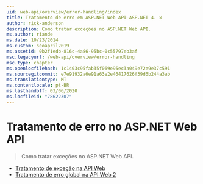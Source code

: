 ```yaml
---
uid: web-api/overview/error-handling/index
title: Tratamento de erro em ASP.NET Web API-ASP.NET 4. x
author: rick-anderson
description: Como tratar exceções no ASP.NET Web API.
ms.author: riande
ms.date: 10/23/2014
ms.custom: seoapril2019
ms.assetid: 0b2f1edb-816c-4a86-95bc-0c55797eb3af
msc.legacyurl: /web-api/overview/error-handling
msc.type: chapter
ms.openlocfilehash: 1c1403c95fab35f069e95ec3a049e72e9e37c591
ms.sourcegitcommit: e7e91932a6e91a63e2e46417626f39d6b244a3ab
ms.translationtype: MT
ms.contentlocale: pt-BR
ms.lasthandoff: 03/06/2020
ms.locfileid: "78622307"
---
```

# <a name="error-handling-in-aspnet-web-api"></a>Tratamento de erro no ASP.NET Web API

> Como tratar exceções no ASP.NET Web API.

- [Tratamento de exceção na API Web](exception-handling.md)
- [Tratamento de erro global na API Web 2](web-api-global-error-handling.md)
